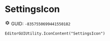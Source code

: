 # SettingsIcon
![](/img/SettingsIcon.png)
GUID: `-8357550699441550182`
```
EditorGUIUtility.IconContent("SettingsIcon")
```
